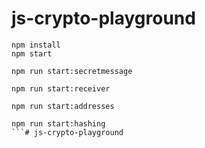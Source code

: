 # js-crypto-playground

```
npm install
npm start
```

```
npm run start:secretmessage
```

```
npm run start:receiver
```

```
npm run start:addresses
```

```
npm run start:hashing
```# js-crypto-playground
